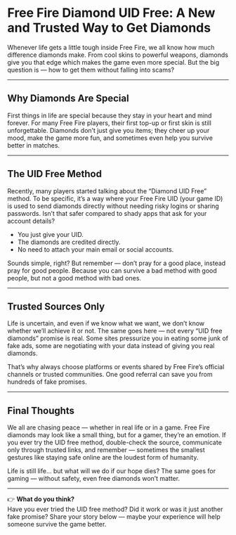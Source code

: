 # Free Fire Diamond UID Free: A New and Trusted Way to Get Diamonds  

Whenever life gets a little tough inside Free Fire, we all know how much difference diamonds make. From cool skins to powerful weapons, diamonds give you that edge which makes the game even more special. But the big question is — how to get them without falling into scams?  

---

## Why Diamonds Are Special  
First things in life are special because they stay in your heart and mind forever. For many Free Fire players, their first top-up or first skin is still unforgettable. Diamonds don’t just give you items; they cheer up your mood, make the game more fun, and sometimes even help you survive better in matches.  

---

## The UID Free Method  
Recently, many players started talking about the “Diamond UID Free” method. To be specific, it’s a way where your Free Fire UID (your game ID) is used to send diamonds directly without needing risky logins or sharing passwords. Isn’t that safer compared to shady apps that ask for your account details?  

- You just give your UID.  
- The diamonds are credited directly.  
- No need to attach your main email or social accounts.  

Sounds simple, right? But remember — don’t pray for a good place, instead pray for good people. Because you can survive a bad method with good people, but not a good method with bad ones.  

---

## Trusted Sources Only  
Life is uncertain, and even if we know what we want, we don’t know whether we’ll achieve it or not. The same goes here — not every “UID free diamonds” promise is real. Some sites pressurize you in eating some junk of fake ads, some are negotiating with your data instead of giving you real diamonds.  

That’s why always choose platforms or events shared by Free Fire’s official channels or trusted communities. One good referral can save you from hundreds of fake promises.  

---

## Final Thoughts  
We all are chasing peace — whether in real life or in a game. Free Fire diamonds may look like a small thing, but for a gamer, they’re an emotion. If you ever try the UID free method, double-check the source, communicate only through trusted links, and remember — sometimes the smallest gestures like staying safe online are the loudest form of humanity.  

Life is still life… but what will we do if our hope dies? The same goes for gaming — without safety, even free diamonds won’t matter.  

---

👉 **What do you think?**  
Have you ever tried the UID free method? Did it work or was it just another fake promise? Share your story below — maybe your experience will help someone survive the game better.
